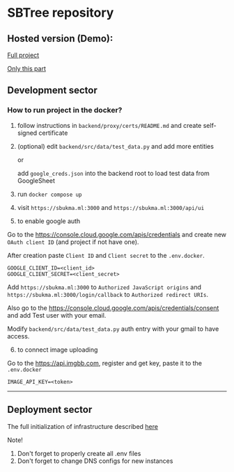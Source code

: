 # SBTree repository

## Hosted version (Demo): 
[Full project](https://www.sbukma.ml) 

[Only this part](https://tree.sbukma.ml)

## Development sector

### How to run project in the docker?

1. follow instructions in `backend/proxy/certs/README.md` and create self-signed certificate

2. (optional) edit `backend/src/data/test_data.py` and add more entities

    or

    add `google_creds.json` into the backend root to load test data from GoogleSheet

3. run `docker compose up`

4. visit `https://sbukma.ml:3000` and `https://sbukma.ml:3000/api/ui`

5. to enable google auth 

Go to the https://console.cloud.google.com/apis/credentials and create new `OAuth client ID` (and project if not have one).

After creation paste `Client ID` and `Client secret` to the `.env.docker`.

```
GOOGLE_CLIENT_ID=<client_id>
GOOGLE_CLIENT_SECRET=<client_secret>
```

Add `https://sbukma.ml:3000` to `Authorized JavaScript origins` and `https://sbukma.ml:3000/login/callback` to `Authorized redirect URIs`.

Also go to the https://console.cloud.google.com/apis/credentials/consent and add Test user with your email.

Modify `backend/src/data/test_data.py` auth entry with your gmail to have access.

6. to connect image uploading

Go to the https://api.imgbb.com, register and get key, paste it to the `.env.docker`

```
IMAGE_API_KEY=<token>
```
----------------------------------

## Deployment sector

The full initialization of infrastructure described [here](https://github.com/BearDimonR/aws_deployment)

Note!
1. Don't forget to properly create all .env files
2. Don't forget to change DNS configs for new instances

